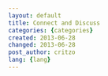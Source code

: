 ```yaml
---
layout: default
title: Connect and Discuss
categories: {categories}
created: 2013-06-28
changed: 2013-06-28
post_author: critzo
lang: {lang}
---
```

 
